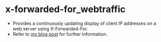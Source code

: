 # x-forwarded-for_webtraffic

* Provides a continuously updating display of client IP addresses on a web server using X-Forwarded-For.
* Refer to [my blog post](http://blog.mattbrock.co.uk/get-a-continuously-updating-display-of-client-ip-addresses-on-a-web-server-using-x-forwarded-for/) for further information.
